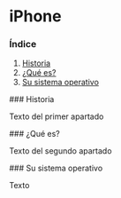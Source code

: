 # iPhone
### **Índice**
1. [Historia](#id1)
2. [¿Qué es?](#id2)
3. [Su sistema operativo](#id3)
<div id='id1' />
### Historia

Texto del primer apartado
<div id='id2' />
### ¿Qué es?

Texto del segundo apartado
<div id='id3' />
### Su sistema operativo

Texto